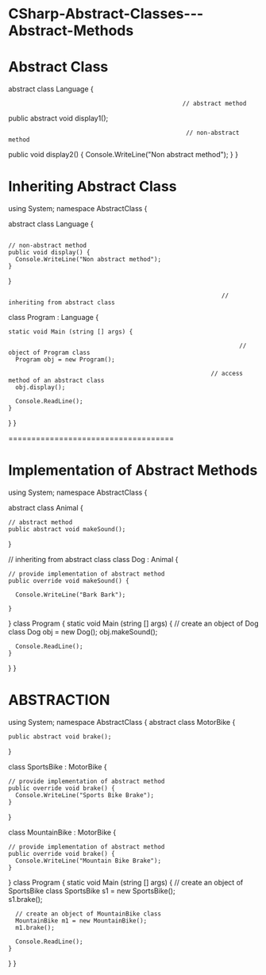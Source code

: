 # CSharp-Abstract-Classes---Abstract-Methods


# Abstract Class


abstract class Language {

                                                     // abstract method
  public abstract void display1();

                                                      // non-abstract method
  public void display2() {
    Console.WriteLine("Non abstract method");
  }
}

#  Inheriting Abstract Class

using System;
namespace AbstractClass {

  abstract class Language {

                                                                         // non-abstract method
    public void display() {
      Console.WriteLine("Non abstract method");
    }
  }

                                                                // inheriting from abstract class
  class Program : Language {

    static void Main (string [] args) {
      
                                                                     // object of Program class
      Program obj = new Program();

                                                             // access method of an abstract class
      obj.display();

      Console.ReadLine();
    }
  }
}


====================================

# Implementation of Abstract Methods

using System;
namespace AbstractClass {

  abstract class Animal {

    // abstract method
    public abstract void makeSound();
  }

  // inheriting from abstract class
  class Dog : Animal {

    // provide implementation of abstract method
    public override void makeSound() {

      Console.WriteLine("Bark Bark");

    }
  }
  class Program  {
    static void Main (string [] args) {
      // create an object of Dog class
      Dog obj = new Dog();
      obj.makeSound();    

      Console.ReadLine(); 
    }
  }
}

# ABSTRACTION


using System;
namespace AbstractClass {
  abstract class MotorBike {
    
    public abstract void brake();
  }

  class SportsBike : MotorBike {

    // provide implementation of abstract method
    public override void brake() {
      Console.WriteLine("Sports Bike Brake");
    }
   
  }

  class MountainBike : MotorBike {

    // provide implementation of abstract method
    public override void brake() {      
      Console.WriteLine("Mountain Bike Brake");
    }
   
  }
  class Program  {
    static void Main (string [] args) {
      // create an object of SportsBike class
      SportsBike s1 = new SportsBike();  
      s1.brake();

      // create an object of MountainBike class
      MountainBike m1 = new MountainBike();
      m1.brake();

      Console.ReadLine();
    }
  }
}

